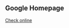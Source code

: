 ## Google Homepage

[Check online](https://amarkopoulos.github.io/google-homepage/ "Google-Homepage")